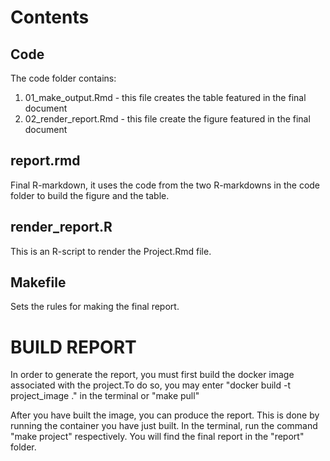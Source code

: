 
# Contents
## Code
The code folder contains: 
  1. 01_make_output.Rmd - this file creates the table featured in the final document
  2. 02_render_report.Rmd - this file create the figure featured in the final document
  

## report.rmd
Final R-markdown, it uses the code from the two R-markdowns in the code folder to build the figure and the table.

## render_report.R
This is an R-script to render the Project.Rmd file.

## Makefile 
Sets the rules for making the final report.


# BUILD REPORT 
In order to generate the report, you must first build the docker image associated with the project.To do so, you may enter "docker build -t project_image ." in the terminal or "make pull" 

After you have built the image, you can produce the report. This is done by running the container you have just built. In the terminal, run the command "make project" respectively. You will find the final report in the "report" folder. 


